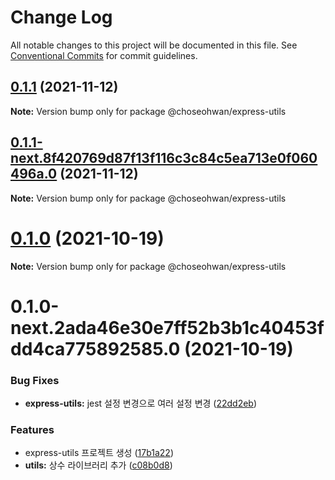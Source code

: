 # Change Log

All notable changes to this project will be documented in this file.
See [Conventional Commits](https://conventionalcommits.org) for commit guidelines.

## [0.1.1](https://github.com/ChoSeoHwan/library/compare/@choseohwan/express-utils@0.1.1-next.8f420769d87f13f116c3c84c5ea713e0f060496a.0...@choseohwan/express-utils@0.1.1) (2021-11-12)

**Note:** Version bump only for package @choseohwan/express-utils





## [0.1.1-next.8f420769d87f13f116c3c84c5ea713e0f060496a.0](https://github.com/ChoSeoHwan/library/compare/@choseohwan/express-utils@0.1.0...@choseohwan/express-utils@0.1.1-next.8f420769d87f13f116c3c84c5ea713e0f060496a.0) (2021-11-12)

**Note:** Version bump only for package @choseohwan/express-utils





# [0.1.0](https://github.com/ChoSeoHwan/library/compare/@choseohwan/express-utils@0.1.0-next.2ada46e30e7ff52b3b1c40453fdd4ca775892585.0...@choseohwan/express-utils@0.1.0) (2021-10-19)

**Note:** Version bump only for package @choseohwan/express-utils





# 0.1.0-next.2ada46e30e7ff52b3b1c40453fdd4ca775892585.0 (2021-10-19)


### Bug Fixes

* **express-utils:** jest 설정 변경으로 여러 설정 변경 ([22dd2eb](https://github.com/ChoSeoHwan/library/commit/22dd2eb65f74c052674ae57fd13b45225fde5fff))


### Features

* express-utils 프로젝트 생성 ([17b1a22](https://github.com/ChoSeoHwan/library/commit/17b1a22d24607cb34123604c44c6dfd4c13717a5))
* **utils:** 상수 라이브러리 추가 ([c08b0d8](https://github.com/ChoSeoHwan/library/commit/c08b0d83040cdff398ccd3dcb3eb7556aea004c6))
